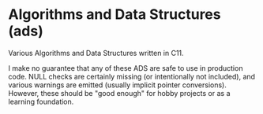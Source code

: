 # Algorithms and Data Structures (ads)
Various Algorithms and Data Structures written in C11.

I make no guarantee that any of these ADS are safe to use in production code. NULL checks are certainly missing (or intentionally not included), and various warnings are emitted (usually implicit pointer conversions). However, these should be "good enough" for hobby projects or as a learning foundation.
